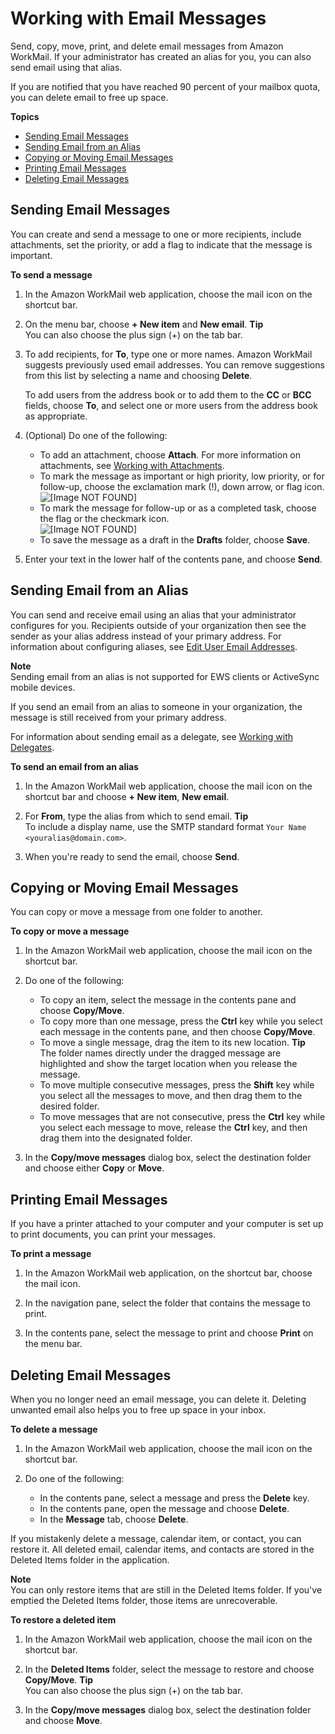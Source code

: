 # Working with Email Messages<a name="email-messages"></a>

Send, copy, move, print, and delete email messages from Amazon WorkMail\. If your administrator has created an alias for you, you can also send email using that alias\.

If you are notified that you have reached 90 percent of your mailbox quota, you can delete email to free up space\.

**Topics**
+ [Sending Email Messages](#create_send_email)
+ [Sending Email from an Alias](#send_alias)
+ [Copying or Moving Email Messages](#copy_move_email)
+ [Printing Email Messages](#print_email)
+ [Deleting Email Messages](#delete_email_message)

## Sending Email Messages<a name="create_send_email"></a>

You can create and send a message to one or more recipients, include attachments, set the priority, or add a flag to indicate that the message is important\.

**To send a message**

1. In the Amazon WorkMail web application, choose the mail icon on the shortcut bar\.

1. On the menu bar, choose **\+ New item** and **New email**\.
**Tip**  
You can also choose the plus sign \(\+\) on the tab bar\.

1. To add recipients, for **To**, type one or more names\. Amazon WorkMail suggests previously used email addresses\. You can remove suggestions from this list by selecting a name and choosing **Delete**\.

   To add users from the address book or to add them to the **CC** or **BCC** fields, choose **To**, and select one or more users from the address book as appropriate\.

1. \(Optional\) Do one of the following:
   + To add an attachment, choose **Attach**\. For more information on attachments, see [Working with Attachments](email-attachments.md)\.
   + To mark the message as important or high priority, low priority, or for follow\-up, choose the exclamation mark \(\!\), down arrow, or flag icon\.  
![\[Image NOT FOUND\]](http://docs.aws.amazon.com/workmail/latest/userguide/images/follow-up-flags.png)
   + To mark the message for follow\-up or as a completed task, choose the flag or the checkmark icon\.  
![\[Image NOT FOUND\]](http://docs.aws.amazon.com/workmail/latest/userguide/images/email-flags.png)
   + To save the message as a draft in the **Drafts** folder, choose **Save**\.

1. Enter your text in the lower half of the contents pane, and choose **Send**\.

## Sending Email from an Alias<a name="send_alias"></a>

You can send and receive email using an alias that your administrator configures for you\. Recipients outside of your organization then see the sender as your alias address instead of your primary address\. For information about configuring aliases, see [Edit User Email Addresses](https://docs.aws.amazon.com/workmail/latest/adminguide/edit_user_email_addresses.html)\.

**Note**  
Sending email from an alias is not supported for EWS clients or ActiveSync mobile devices\.

If you send an email from an alias to someone in your organization, the message is still received from your primary address\.

For information about sending email as a delegate, see [Working with Delegates](delegates_overview.md)\.

**To send an email from an alias**

1. In the Amazon WorkMail web application, choose the mail icon on the shortcut bar and choose **\+ New item**, **New email**\.

1. For **From**, type the alias from which to send email\.
**Tip**  
To include a display name, use the SMTP standard format `Your Name <youralias@domain.com>`\.

1. When you're ready to send the email, choose **Send**\.

## Copying or Moving Email Messages<a name="copy_move_email"></a>

You can copy or move a message from one folder to another\.

**To copy or move a message**

1. In the Amazon WorkMail web application, choose the mail icon on the shortcut bar\.

1. Do one of the following:
   + To copy an item, select the message in the contents pane and choose **Copy/Move**\.
   + To copy more than one message, press the **Ctrl** key while you select each message in the contents pane, and then choose **Copy/Move**\.
   + To move a single message, drag the item to its new location\.
**Tip**  
The folder names directly under the dragged message are highlighted and show the target location when you release the message\.
   + To move multiple consecutive messages, press the **Shift** key while you select all the messages to move, and then drag them to the desired folder\.
   + To move messages that are not consecutive, press the **Ctrl** key while you select each message to move, release the **Ctrl** key, and then drag them into the designated folder\.

1. In the **Copy/move messages** dialog box, select the destination folder and choose either **Copy** or **Move**\.

## Printing Email Messages<a name="print_email"></a>

If you have a printer attached to your computer and your computer is set up to print documents, you can print your messages\.

**To print a message**

1. In the Amazon WorkMail web application, on the shortcut bar, choose the mail icon\.

1. In the navigation pane, select the folder that contains the message to print\.

1. In the contents pane, select the message to print and choose **Print** on the menu bar\.

## Deleting Email Messages<a name="delete_email_message"></a>

When you no longer need an email message, you can delete it\. Deleting unwanted email also helps you to free up space in your inbox\.

**To delete a message**

1. In the Amazon WorkMail web application, choose the mail icon on the shortcut bar\.

1. Do one of the following:
   + In the contents pane, select a message and press the **Delete** key\.
   + In the contents pane, open the message and choose **Delete**\.
   + In the **Message** tab, choose **Delete**\.

If you mistakenly delete a message, calendar item, or contact, you can restore it\. All deleted email, calendar items, and contacts are stored in the Deleted Items folder in the application\.

**Note**  
You can only restore items that are still in the Deleted Items folder\. If you've emptied the Deleted Items folder, those items are unrecoverable\.

**To restore a deleted item**

1. In the Amazon WorkMail web application, choose the mail icon on the shortcut bar\.

1. In the **Deleted Items** folder, select the message to restore and choose **Copy/Move**\.
**Tip**  
You can also choose the plus sign \(\+\) on the tab bar\.

1. In the **Copy/move messages** dialog box, select the destination folder and choose **Move**\.